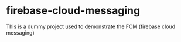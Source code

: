 # firebase-cloud-messaging
This is a dummy project used to demonstrate the FCM (firebase cloud messaging)
